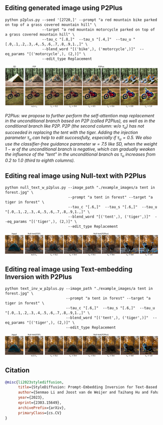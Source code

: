 

## Editing generated image using P2Plus
```
python p2plus.py --seed '[2720,]' --prompt "a red mountain bike parked on top of a grass covered mountain hill" \ 
                 --target "a red mountain motorcycle parked on top of a grass covered mountain hill" \
                 --tau_c "[.8,]"  --tau_s "[.4,]"  --tau_u "[.0,.1,.2,.3,.4,.5,.6,.7,.8,.9,1.,]" \
                 --blend_word "[('bike',), ('motorcycle',)]"  --eq_params "[('motorcycle',), (2,)]" \
                 --edit_type Replacement
```

![Random Sample](../docs/uncondselfattn.png)

*P2Plus: we propose to further perform the self-attention map replacement in  the unconditional branch based on P2P (called P2Plus), as well as in the conditional branch like P2P. P2P (the second column: w/o $\tau_u$) has not succeeded in replacing the tent with the tiger. Adding the injection parameter $\tau_u$ can help to edit successfully, especially if $\tau_u=0.5$. We also use the classifier-free guidance parameter $w=7.5$ like SD, when the weight $1-w$ of the unconditional branch is negative, which can gradually weaken the influence of the "tent" in the unconditional branch as $\tau_u$ increases from 0.2 to 1.0 (third to eighth columns).*


## Editing real image using Null-text with P2Plus
```
python null_text_w_p2plus.py --image_path "./example_images/a tent in forest.jpg" \
                             --prompt "a tent in forest" --target "a tiger in forest" \
                             --tau_c "[.6,]"  --tau_s "[.6,]"  --tau_u "[.0,.1,.2,.3,.4,.5,.6,.7,.8,.9,1.,]" \
                             --blend_word "[('tent',), ('tiger',)]"  --eq_params "[('tiger',), (2,)]" \
                             --edit_type Replacement
```

![](../docs/uncondselfattn_nulltext.jpg)

## Editing real image using Text-embedding Inversion with P2Plus
```
python text_inv_w_p2plus.py --image_path "./example_images/a tent in forest.jpg" \
                            --prompt "a tent in forest" --target "a tiger in forest" \
                            --tau_c "[.6,]"  --tau_s "[.6,]"  --tau_u "[.0,.1,.2,.3,.4,.5,.6,.7,.8,.9,1.,]" \
                            --blend_word "[('tent',), ('tiger',)]"  --eq_params "[('tiger',), (2,)]" \
                            --edit_type Replacement
```

![](../docs/uncondselfattn_textinv.jpg)

## Citation

```bibtex
@misc{li2023stylediffusion,
      title={StyleDiffusion: Prompt-Embedding Inversion for Text-Based Editing}, 
      author={Senmao Li and Joost van de Weijer and Taihang Hu and Fahad Shahbaz Khan and Qibin Hou and Yaxing Wang and Jian Yang},
      year={2023},
      eprint={2303.15649},
      archivePrefix={arXiv},
      primaryClass={cs.CV}
}
```



